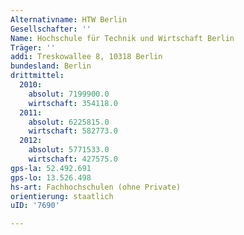 ```yaml
---
Alternativname: HTW Berlin
Gesellschafter: ''
Name: Hochschule für Technik und Wirtschaft Berlin
Träger: ''
addi: Treskowallee 8, 10318 Berlin
bundesland: Berlin
drittmittel:
  2010:
    absolut: 7199900.0
    wirtschaft: 354118.0
  2011:
    absolut: 6225815.0
    wirtschaft: 582773.0
  2012:
    absolut: 5771533.0
    wirtschaft: 427575.0
gps-la: 52.492.691
gps-lo: 13.526.498
hs-art: Fachhochschulen (ohne Private)
orientierung: staatlich
uID: '7690'

---
```


